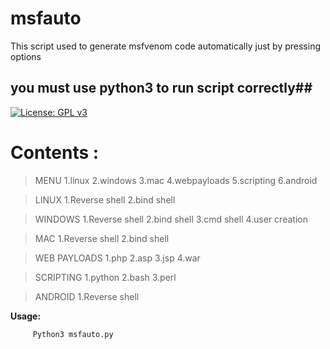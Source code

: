 # msfauto
This script used to generate msfvenom code automatically just by pressing options
## you must use python3 to run script correctly##
[![License: GPL v3](https://img.shields.io/badge/License-GPLv3-blue.svg)](https://github.com/rahul1996pp/msfauto/blob/master/LICENSE)
# **Contents :**
>MENU
1.linux
2.windows
3.mac
4.webpayloads
5.scripting
6.android

> LINUX
1.Reverse shell
2.bind shell

> WINDOWS
1.Reverse shell
2.bind shell
3.cmd shell 
4.user creation

> MAC
1.Reverse shell
2.bind shell

> WEB PAYLOADS
1.php
2.asp
3.jsp
4.war

> SCRIPTING
1.python
2.bash
3.perl

> ANDROID
1.Reverse shell

**Usage:**
         
		 Python3 msfauto.py
